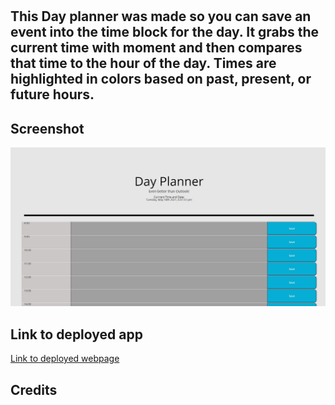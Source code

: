 # <Day Planner>
## This Day planner was made so you can save an event into the time block for the day. It grabs the current time with moment and then compares that time to the hour of the day. Times are highlighted in colors based on past, present, or future hours.

 

## Screenshot
![screenshot](./assets/images/dayplannerscreenshot.JPG)

## Link to deployed app

[Link to deployed webpage](https://michaelzadra27.github.io/DayPlanner/)

## Credits

